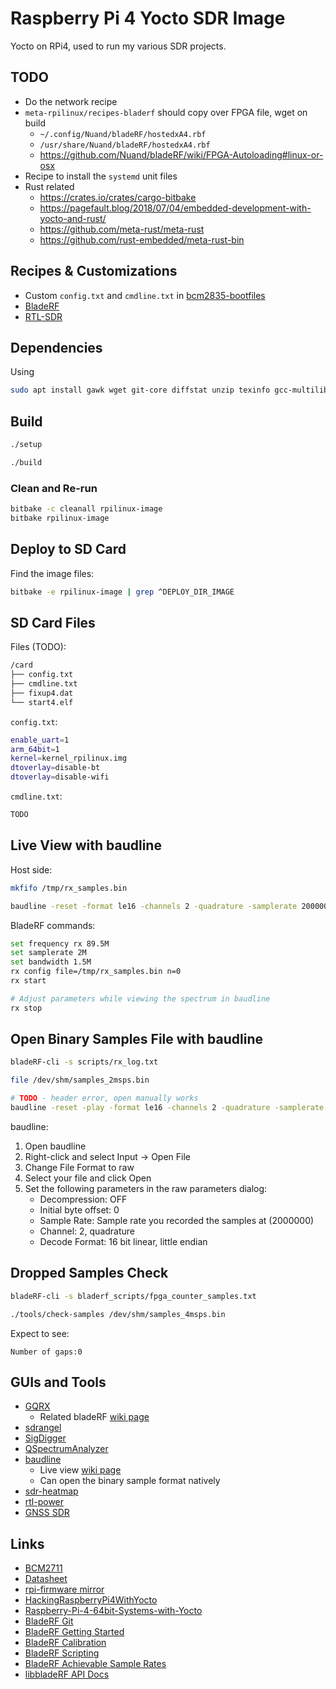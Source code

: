 # Raspberry Pi 4 Yocto SDR Image

Yocto on RPi4, used to run my various SDR projects.

## TODO

* Do the network recipe
* `meta-rpilinux/recipes-bladerf` should copy over FPGA file, wget on build
  - `~/.config/Nuand/bladeRF/hostedxA4.rbf`
  - `/usr/share/Nuand/bladeRF/hostedxA4.rbf`
  - https://github.com/Nuand/bladeRF/wiki/FPGA-Autoloading#linux-or-osx
* Recipe to install the `systemd` unit files
* Rust related
  - https://crates.io/crates/cargo-bitbake
  - https://pagefault.blog/2018/07/04/embedded-development-with-yocto-and-rust/
  - https://github.com/meta-rust/meta-rust
  - https://github.com/rust-embedded/meta-rust-bin

## Recipes & Customizations

* Custom `config.txt` and `cmdline.txt` in [bcm2835-bootfiles](meta-rpilinux/recipes-bsp/bootfiles/bcm2835-bootfiles.bbappend)
* [BladeRF](meta-rpilinux/recipes-bladerf/bladerf/bladerf_2019.07.bb)
* [RTL-SDR](meta-rpilinux/recipes-rtl-sdr/rtl-sdr/rtl-sdr.bb)

## Dependencies

Using

```bash
sudo apt install gawk wget git-core diffstat unzip texinfo gcc-multilib build-essential chrpath socat libsdl1.2-dev xterm python
```

## Build

```bash
./setup

./build
```

### Clean and Re-run

```bash
bitbake -c cleanall rpilinux-image
bitbake rpilinux-image
```

## Deploy to SD Card

Find the image files:

```bash
bitbake -e rpilinux-image | grep ^DEPLOY_DIR_IMAGE
```

## SD Card Files

Files (TODO):

```bash
/card
├── config.txt
├── cmdline.txt
├── fixup4.dat
└── start4.elf
```

`config.txt`:

```bash
enable_uart=1
arm_64bit=1
kernel=kernel_rpilinux.img
dtoverlay=disable-bt
dtoverlay=disable-wifi
```

`cmdline.txt`:

```bash
TODO
```

## Live View with baudline

Host side:

```bash
mkfifo /tmp/rx_samples.bin

baudline -reset -format le16 -channels 2 -quadrature -samplerate 2000000 -stdin < /tmp/rx_samples.bin
```

BladeRF commands:

```bash
set frequency rx 89.5M
set samplerate 2M
set bandwidth 1.5M
rx config file=/tmp/rx_samples.bin n=0
rx start

# Adjust parameters while viewing the spectrum in baudline
rx stop
```

## Open Binary Samples File with baudline

```bash
bladeRF-cli -s scripts/rx_log.txt

file /dev/shm/samples_2msps.bin
```

```bash
# TODO - header error, open manually works
baudline -reset -play -format le16 -channels 2 -quadrature -samplerate 2000000 /dev/shm/samples_2msps.bin
```

baudline:

1. Open baudline
1. Right-click and select Input -> Open File
1. Change File Format to raw
1. Select your file and click Open
1. Set the following parameters in the raw parameters dialog:
   - Decompression: OFF
   - Initial byte offset: 0
   - Sample Rate: Sample rate you recorded the samples at (2000000)
   - Channel: 2, quadrature
   - Decode Format: 16 bit linear, little endian

## Dropped Samples Check

```bash
bladeRF-cli -s bladerf_scripts/fpga_counter_samples.txt

./tools/check-samples /dev/shm/samples_4msps.bin
```

Expect to see:

```text
Number of gaps:0
```

## GUIs and Tools

* [GQRX](https://gqrx.dk/)
  - Related bladeRF [wiki page](https://github.com/Nuand/bladeRF/wiki/Getting-Started%3A-Linux#build-and-install-gqrx)
* [sdrangel](https://github.com/f4exb/sdrangel)
* [SigDigger](https://batchdrake.github.io/SigDigger/)
* [QSpectrumAnalyzer](https://pypi.org/project/QSpectrumAnalyzer/)
* [baudline](http://baudline.com/index.html)
  - Live view [wiki page](https://github.com/Nuand/bladeRF/wiki/bladeRF-CLI-Tips-and-Tricks#live-viewing-of-samples)
  - Can open the binary sample format natively
* [sdr-heatmap](https://crates.io/crates/sdr-heatmap)
* [rtl-power](http://kmkeen.com/rtl-power/2014-10-18-14-49-57-361.html)
* [GNSS SDR](https://gnss-sdr.org/quick-start-guide/)

## Links

* [BCM2711](https://www.raspberrypi.org/documentation/hardware/raspberrypi/bcm2711/README.md)
* [Datasheet](https://github.com/raspberrypi/documentation/raw/master/hardware/raspberrypi/bcm2711/rpi_DATA_2711_1p0.pdf)
* [rpi-firmware mirror](https://github.com/Hexxeh/rpi-firmware)
* [HackingRaspberryPi4WithYocto](https://lancesimms.com/RaspberryPi/HackingRaspberryPi4WithYocto_Introduction.html)
* [Raspberry-Pi-4-64bit-Systems-with-Yocto](https://jumpnowtek.com/rpi/Raspberry-Pi-4-64bit-Systems-with-Yocto.html)
* [BladeRF Git](https://github.com/Nuand/bladeRF)
* [BladeRF Getting Started](https://github.com/Nuand/bladeRF/wiki/Getting-Started%3A-Verifying-Basic-Device-Operation)
* [BladeRF Calibration](https://github.com/Nuand/bladeRF/wiki/DC-offset-and-IQ-Imbalance-Correction#dc-auto-calibration-for-a-single-frequency-and-gain)
* [BladeRF Scripting](https://github.com/Nuand/bladeRF/wiki/bladeRF-CLI-Tips-and-Tricks#using-bladerf-cli-in-shell-scripts)
* [BladeRF Achievable Sample Rates](https://github.com/Nuand/bladeRF/wiki/Debugging-dropped-samples-and-identifying-achievable-sample-rates)
* [libbladeRF API Docs](https://www.nuand.com/libbladeRF-doc)
